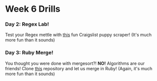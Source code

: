 # Week 6 Drills


### Day 2: Regex Lab!
Test your Regex mettle with [this](https://github.com/sf-wdi-25/regex-craigslist-app) fun Craigslist puppy scraper!  (It's much more fun than it sounds)


### Day 3: Ruby Merge!
You thought you were done with mergesort?! **NO!** Algorithms are our friends! Clone  [this](https://github.com/sf-wdi-25/rubyMerge) repository and let us merge in Ruby!  (Again, it's much more fun than it sounds)
<!--


### Day 4: Topic
### Day 5: Topic
 -->
